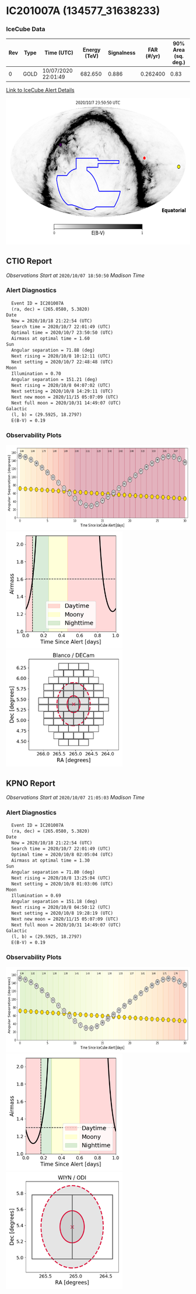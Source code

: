 # IC201007A (134577_31638233)

### IceCube Data

| Rev | Type | Time (UTC) | Energy (TeV) | Signalness | FAR (#/yr) | 90% Area (sq. deg.) |
| --- | --- | --- | --- | --- | --- | --- |
| 0 | GOLD | 10/07/2020  22:01:49 | 682.650 | 0.886 | 0.262400 | 0.83 |

<a href="https://gcn.gsfc.nasa.gov/gcn/notices_amon_g_b/134577_31638233.amon" target="_blank">Link to IceCube Alert Details</a>

<a href="https://rmorgan10.github.io/AlertMonitoring/IC201007A_0/CTIO_skymap.png" target="_blank">
  <img src="CTIO_skymap.png" alt="CTIO Skymap" style="width:700px;height:400px;">
</a>


## CTIO Report

*Observations Start at*  `2020/10/07 18:50:50`  *Madison Time*

### Alert Diagnostics

```Event
  Event ID = IC201007A
  (ra, dec) = (265.0580, 5.3820)
Date
  Now = 2020/10/18 21:22:54 (UTC)
  Search time = 2020/10/7 22:01:49 (UTC)
  Optimal time = 2020/10/7 23:50:50 (UTC)
  Airmass at optimal time = 1.60
Sun
  Angular separation = 71.88 (deg)
  Next rising = 2020/10/8 10:12:11 (UTC)
  Next setting = 2020/10/7 22:48:48 (UTC)
Moon
  Illumination = 0.70
  Angular separation = 151.21 (deg)
  Next rising = 2020/10/8 04:07:02 (UTC)
  Next setting = 2020/10/8 14:29:11 (UTC)
  Next new moon = 2020/11/15 05:07:09 (UTC)
  Next full moon = 2020/10/31 14:49:07 (UTC)
Galactic
  (l, b) = (29.5925, 18.2797)
  E(B-V) = 0.19
```
### Observability Plots

<a href="https://rmorgan10.github.io/AlertMonitoring/IC201007A_0/CTIO_forecast.png" target="_blank">
  <img src="CTIO_forecast.png" alt="CTIO Forecast" style="width:700px;height:233px;">
</a>

<a href="https://rmorgan10.github.io/AlertMonitoring/IC201007A_0/CTIO_airmass.png" target="_blank">
  <img src="CTIO_airmass.png" alt="CTIO Airmass" style="width:320px;height:320px;">
</a>
<a href="https://rmorgan10.github.io/AlertMonitoring/IC201007A_0/CTIO_fov.png" target="_blank">
  <img src="CTIO_fov.png" alt="CTIO FoV" style="width:320px;height:320px;">
</a>


## KPNO Report

*Observations Start at*  `2020/10/07 21:05:03`  *Madison Time*

### Alert Diagnostics

```Event
  Event ID = IC201007A
  (ra, dec) = (265.0580, 5.3820)
Date
  Now = 2020/10/18 21:22:54 (UTC)
  Search time = 2020/10/7 22:01:49 (UTC)
  Optimal time = 2020/10/8 02:05:04 (UTC)
  Airmass at optimal time = 1.30
Sun
  Angular separation = 71.80 (deg)
  Next rising = 2020/10/8 13:25:04 (UTC)
  Next setting = 2020/10/8 01:03:06 (UTC)
Moon
  Illumination = 0.69
  Angular separation = 151.18 (deg)
  Next rising = 2020/10/8 04:50:12 (UTC)
  Next setting = 2020/10/8 19:28:19 (UTC)
  Next new moon = 2020/11/15 05:07:09 (UTC)
  Next full moon = 2020/10/31 14:49:07 (UTC)
Galactic
  (l, b) = (29.5925, 18.2797)
  E(B-V) = 0.19
```
### Observability Plots

<a href="https://rmorgan10.github.io/AlertMonitoring/IC201007A_0/KPNO_forecast.png" target="_blank">
  <img src="KPNO_forecast.png" alt="KPNO Forecast" style="width:700px;height:233px;">
</a>

<a href="https://rmorgan10.github.io/AlertMonitoring/IC201007A_0/KPNO_airmass.png" target="_blank">
  <img src="KPNO_airmass.png" alt="KPNO Airmass" style="width:320px;height:320px;">
</a>
<a href="https://rmorgan10.github.io/AlertMonitoring/IC201007A_0/KPNO_fov.png" target="_blank">
  <img src="KPNO_fov.png" alt="KPNO FoV" style="width:320px;height:320px;">
</a>

